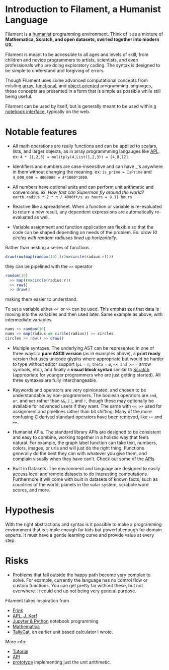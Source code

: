 # Introduction to Filament, a Humanist Language

Filament is a [humanist](https://en.wikipedia.org/wiki/Humanism) programming environment.  Think of it as a mixture of **Mathematica, Scratch, and open datasets, swirled together into modern UX**.


Filament is meant to be accessible to all ages and levels of skill, from children and novice programmers to artists, scientists, and even professionals who are doing exploratory coding. The syntax is designed to be simple to understand and forgiving of errors.

Though Filament uses some advanced computational concepts from existing [array](https://en.wikipedia.org/wiki/Array_programming), [functional](https://en.wikipedia.org/wiki/Functional_programming), and [object oriented](https://en.wikipedia.org/wiki/Object-oriented_programming) programming languages, these concepts are presented in a form that is simple as possible while still being useful.

Filament can be used by itself, but is generally meant to be used within [a notebook interface](https://en.wikipedia.org/wiki/Notebook_interface), typically on the web. 



# Notable features

* All math operations are really functions and can be applied to scalars, lists, 
  and larger objects, as in array programmming langauges like [APL](https://en.wikipedia.org/wiki/APL_(programming_language)).
  ex:   `4 * [1,2,3] = mulitply(4,List(1,2,3)) = [4,8,12]`

* Identifiers and numbers are case-insensitive and can have _'s anywhere in them without changing the meaning. ex: `is_prime = IsPrime` and  `4_000_000 = 4000000 = 4*1000*1000`.

* All numbers have optional units and can perform unit arithmetic and conversions. ex: *How fast can Superman fly around the world?* `earth.radius * 2 * π / 4000ft/s as hours = 9.11 hours`

* Reactive like a spreadsheet. When a function or variable is re-evaluated to return a new result, any dependent expressions are automatically re-evaluated as well. 

* Variable assignment and function application are flexible so that the code can be shaped depending on needs of the problem. Ex: *draw 10 circles with random radiuses lined up horizontally*. 

Rather than nesting a series of functions
```javascript
draw(row(map(random(10),(r)=>circle(radius:r))))
```

they can be pipelined with the `>>` operator

```javascript
random(10) 
  >> map(r=>circle(radius:r)) 
  >> row() 
  >> draw()
```

making them easier to understand.

To set a variable either `<< `or `>>` can be used. This emphasizes that 
data is moving *into* the variables and then used later. Same example as above, 
with intermediate variables.

```javascript
nums << random(10)
nums >> map(radius => circle(radius)) >> circles
circles >> row() >> draw()
```

* Multiple syntaxes.  The underlying AST can be represented in one of three ways: a **pure ASCII version** (as in examples above), a **print ready** version that uses unicode glyphs where appropriate but would be harder to type without editor support (`pi` = `π`, `theta` = `ø`,  `<< and >>` = arrow symbols, etc.), and finally a **visual block syntax** similar to [Scratch](https://en.wikipedia.org/wiki/Scratch_(programming_language)) (appropriate for younger programmers who are just getting started).  All three syntaxes are fully interchangeable. 

* Keywords and operators are very opinionated, and chosen to be understandable by non-programmers. The boolean operators are `and`, `or`, and `not` rather than `&&`, `||`, and `!`, though these may optionally be available for advanced users if they want. The same with `<< >>` used for assignment and pipelines rather than bit shifting.  Many of the more confusing C derived standard operators have been removed, like `++` and `+=`.

* Humanist APIs. The standard library APIs are designed to be consistent and easy to combine, working together in a holistic way that feels natural. For example, the graph label function can take text, numbers, colors, images, or urls and will just do the right thing. Functions generally do the best they can with whatever you give them, and complain visually when they have can't. Check out some of the [APIs](./api.md)

* Built in Datasets. The environment and language are designed to easily access local and remote datasets to do interesting computations. Furthermore it will come with built in datasets of known facts, such as countries of the world, planets in the solar system, scrabble word scores, and more.


# Hypothesis

With the right abstractions and syntax is it possible to make a programming environment that is simple enough for kids but powerful enough for domain experts. It must have a gentle learning curve and provide value at every step.

# Risks

* Problems that fall outside the happy path become very complex to solve.  For example, currently the language has no control flow or custom functions. You can get pretty far without these, but not everwhere.  It could end up not being very general purpose. 


Filament takes inspiration from

* [Frink](https://frinklang.org/)
* [APL, J, Kerf](https://github.com/kevinlawler/kerf)
* [Jupyter & Python](https://jupyter.org) notebook programming
* [Mathematica](https://www.wolfram.com/mathematica/)
* [TallyCat](http://apps.josh.earth/tallycat/), an earlier unit based calculator I wrote.



More info:

* [Tutorial](./tutorial.md)
* [API](./api.md)
* [prototype](http://apps.josh.earth/tallycat/) implementing just the unit arithmetic.

